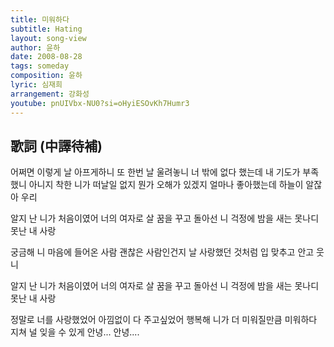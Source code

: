 ```yaml
---
title: 미워하다
subtitle: Hating
layout: song-view
author: 윤하
date: 2008-08-28
tags: someday
composition: 윤하
lyric: 심재희
arrangement: 강화성
youtube: pnUIVbx-NU0?si=oHyiESOvKh7Humr3
---
```


## 歌詞 (中譯待補)

어쩌면 이렇게 날 아프게하니
또 한번 날 울려놓니
너 밖에 없다 했는데
내 기도가 부족했니
아니지 착한 니가 떠날일 없지
뭔가 오해가 있겠지
얼마나 좋아했는데
하늘이 알잖아 우리

알지 난 니가 처음이였어
너의 여자로 살 꿈을 꾸고
돌아선 니 걱정에 밤을 새는
못나디 못난 내 사랑

궁금해 니 마음에 들어온 사람
괜찮은 사람인건지
날 사랑했던 것처럼
입 맞추고 안고 웃니

알지 난 니가 처음이였어
너의 여자로 살 꿈을 꾸고
돌아선 니 걱정에 밤을 새는
못나디 못난 내 사랑

정말로 너를 사랑했었어
아낌없이 다 주고싶었어
행복해 니가 더 미워질만큼
미워하다 지쳐 널 잊을 수 있게 안녕... 안녕....
